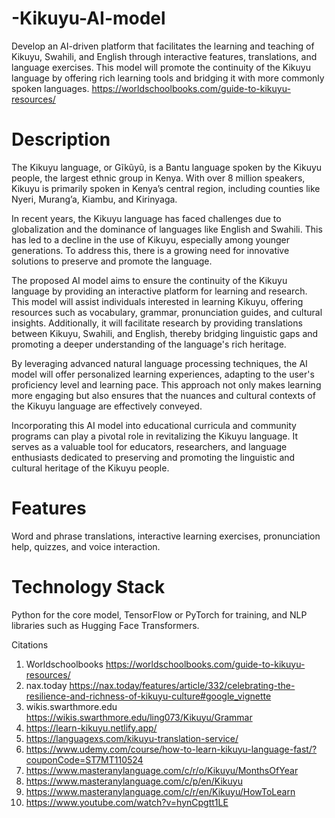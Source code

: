 # -Kikuyu-AI-model
Develop an AI-driven platform that facilitates the learning and teaching of Kikuyu, Swahili, and English through interactive features, translations, and language exercises. This model will promote the continuity of the Kikuyu language by offering rich learning tools and bridging it with more commonly spoken languages. https://worldschoolbooks.com/guide-to-kikuyu-resources/ 

# Description
The Kikuyu language, or Gĩkũyũ, is a Bantu language spoken by the Kikuyu people, the largest ethnic group in Kenya. With over 8 million speakers, Kikuyu is primarily spoken in Kenya’s central region, including counties like Nyeri, Murang’a, Kiambu, and Kirinyaga. 

In recent years, the Kikuyu language has faced challenges due to globalization and the dominance of languages like English and Swahili. This has led to a decline in the use of Kikuyu, especially among younger generations. To address this, there is a growing need for innovative solutions to preserve and promote the language.

The proposed AI model aims to ensure the continuity of the Kikuyu language by providing an interactive platform for learning and research. This model will assist individuals interested in learning Kikuyu, offering resources such as vocabulary, grammar, pronunciation guides, and cultural insights. Additionally, it will facilitate research by providing translations between Kikuyu, Swahili, and English, thereby bridging linguistic gaps and promoting a deeper understanding of the language's rich heritage.

By leveraging advanced natural language processing techniques, the AI model will offer personalized learning experiences, adapting to the user's proficiency level and learning pace. This approach not only makes learning more engaging but also ensures that the nuances and cultural contexts of the Kikuyu language are effectively conveyed.

Incorporating this AI model into educational curricula and community programs can play a pivotal role in revitalizing the Kikuyu language. It serves as a valuable tool for educators, researchers, and language enthusiasts dedicated to preserving and promoting the linguistic and cultural heritage of the Kikuyu people.

# Features 
Word and phrase translations, interactive learning exercises, pronunciation help, quizzes, and voice interaction.

# Technology Stack 
Python for the core model, TensorFlow or PyTorch for training, and NLP libraries such as Hugging Face Transformers.

Citations
1. Worldschoolbooks
   https://worldschoolbooks.com/guide-to-kikuyu-resources/
2. nax.today
   https://nax.today/features/article/332/celebrating-the-resilience-and-richness-of-kikuyu-culture#google_vignette
3. wikis.swarthmore.edu
   https://wikis.swarthmore.edu/ling073/Kikuyu/Grammar
4. https://learn-kikuyu.netlify.app/
5. https://languagexs.com/kikuyu-translation-service/
6. https://www.udemy.com/course/how-to-learn-kikuyu-language-fast/?couponCode=ST7MT110524
7. https://www.masteranylanguage.com/c/r/o/Kikuyu/MonthsOfYear
8. https://www.masteranylanguage.com/c/p/en/Kikuyu
9. https://www.masteranylanguage.com/c/r/en/Kikuyu/HowToLearn
10. https://www.youtube.com/watch?v=hynCpgtt1LE
    


